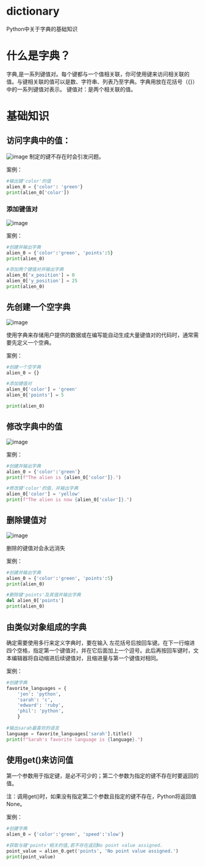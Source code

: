 # dictionary
Python中关于字典的基础知识

# 什么是字典？
字典,是一系列键值对。每个键都与一个值相关联，你可使用键来访问相关联的值。与键相关联的值可以是数、字符串、列表乃至字典。字典用放在花括号（{}）中的一系列键值对表示。
键值对：是两个相关联的值。

# 基础知识
## 访问字典中的值：
![image](https://user-images.githubusercontent.com/130123927/234269181-883fd50b-fcd8-4f27-999e-7705e26e3ab2.png)
   制定的键不存在时会引发问题。 

案例：
```python
#输出键'color'的值
alien_0 = {'color': 'green'}
print(alien_0['color'])
```

### 添加键值对
![image](https://user-images.githubusercontent.com/130123927/234268992-c25418f0-8397-4e4f-88e6-1d652c6913ab.png)

案例：
```python
#创建并输出字典
alien_0 = {'color':'green', 'points':5}
print(alien_0)

#添加两个键值对并输出字典
alien_0['x_position'] = 0
alien_0['y_position'] = 25
print(alien_0)
```

## 先创建一个空字典
![image](https://user-images.githubusercontent.com/130123927/234272846-d4bcee59-56f9-4124-a308-755edb22c67e.png)

使用字典来存储用户提供的数据或在编写能自动生成大量键值对的代码时，通常需要先定义一个空典。

案例：
```python
#创建一个空字典
alien_0 = {}

#添加键值对
alien_0['color'] = 'green'
alien_0['points'] = 5

print(alien_0)
```

## 修改字典中的值
![image](https://user-images.githubusercontent.com/130123927/234273565-f4327c39-1c27-4b06-ad7a-f189aa7a4e8f.png)

案例：
```python
#创建并输出字典
alien_0 = {'color':'green'}
print(f"The alien is {alien_0['color']}.")

#修改键'color'的值，并输出字典
alien_0['color'] = 'yellow'
print(f"The alien is now {alien_0['color']}.")
```

## 删除键值对
![image](https://user-images.githubusercontent.com/130123927/234275711-37912b0f-b169-4a9f-bf00-a5d54f38f645.png)

删除的键值对会永远消失

案例：
```python
#创建并输出字典
alien_0 = {'color':'green', 'points':5}
print(alien_0)

#删除键'points'及其值并输出字典
del alien_0['points']
print(alien_0)
```

## 由类似对象组成的字典
确定需要使用多行来定义字典时，要在输入 左花括号后按回车键。在下一行缩进四个空格，指定第一个键值对，并在它后面加上一个逗号。此后再按回车键时，文本编辑器将自动缩进后续键值对，且缩进量与第一个键值对相同。

案例：
```python
#创建字典
favorite_languages = {
    'jen': 'python',
    'sarah': 'c',
    'edward': 'ruby',
    'phil': 'python',
    }
 
#输出sarah最喜欢的语言
language = favorite_languages['sarah'].title()
print(f"Sarah's favorite language is {language}.")
```

## 使用get()来访问值
第一个参数用于指定键，是必不可少的；第二个参数为指定的键不存在时要返回的值。

注：调用get()时，如果没有指定第二个参数且指定的键不存在，Python将返回值None。

案例：
```python
#创建字典
alien_0 = {'color':'green', 'speed':'slow'}

#获取与键'points'相关的值,若不存在返回No point value assigned.
point_value = alien_0.get('points', 'No point value assigned.')
print(point_value)
```












